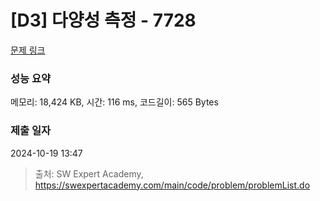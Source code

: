 # [D3] 다양성 측정 - 7728 

[문제 링크](https://swexpertacademy.com/main/code/problem/problemDetail.do?contestProbId=AWq40NEKLyADFARG) 

### 성능 요약

메모리: 18,424 KB, 시간: 116 ms, 코드길이: 565 Bytes

### 제출 일자

2024-10-19 13:47



> 출처: SW Expert Academy, https://swexpertacademy.com/main/code/problem/problemList.do